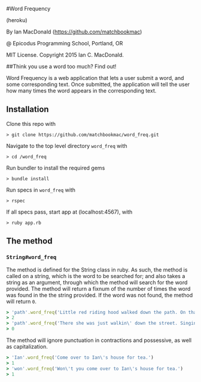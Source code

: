 #Word Frequency

(heroku)

By Ian MacDonald (https://github.com/matchbookmac)

@ Epicodus Programming School, Portland, OR

MIT License. Copyright 2015 Ian C. MacDonald.

##Think you use a word too much? Find out!

Word Frequency is a web application that lets a user submit a word, and some corresponding text. Once submitted, the application will tell the user how many times the word appears in the corresponding text.

## Installation

Clone this repo with
```console
> git clone https://github.com/matchbookmac/word_freq.git
```

Navigate to the top level directory `word_freq` with
```console
> cd /word_freq
```

Run bundler to install the required gems
```console
> bundle install
```

Run specs in `word_freq` with
```console
> rspec
```

If all specs pass, start app at (localhost:4567), with
```console
> ruby app.rb
```

## The method
### `String#word_freq`

<!-- BELOW ARE THE PLAIN ENGLISH SPECS WRITTEN BEFORE THE RUBY SPECS WERE WRITTEN.

When the user submits a word and the same word, the application will tell the user if the word is in the sentence.

When the user submits a word and a different word, the application will tell the user if the word is in the sentence.

When the user submits a word and the same word that is capitalized, the application will tell the user if the word is in the sentence.

When the user submits a word and the same word, the application will tell the user the word occurs 1 time in the sentence.

When the user submits a word and a different word, the application will tell the user the word does not occur in the sentence.

When the user submits a word and a sentence containing the word, the application will tell the user the word occurs once in the sentence.

When the user submits a word and a sentence containing the word multiple times, the application will tell the user how many times the word occurs in the sentence.

When the user submits a word and a sentence that does not contain the word, the application will tell the user the sentence does not contain the word. -->

The method is defined for the String class in ruby. As such, the method is called on a string, which is the word to be searched for; and also takes a string as an argument, through which the method will search for the word provided. The method will return a fixnum of the number of times the word was found in the the string provided. If the word was not found, the method will return `0`.

```ruby
> 'path'.word_freq('Little red riding hood walked down the path. On that path she met a ...')
> 2
> 'path'.word_freq('There she was just walkin\' down the street. Singin\' \'Do wah diddy, diddy, dum diddy do')
> 0
```

The method will ignore punctuation in contractions and possessive, as well as capitalization.

```ruby
> 'Ian'.word_freq('Come over to Ian\'s house for tea.')
> 1
> 'won'.word_freq('Won\'t you come over to Ian\'s house for tea.')
> 1
```

